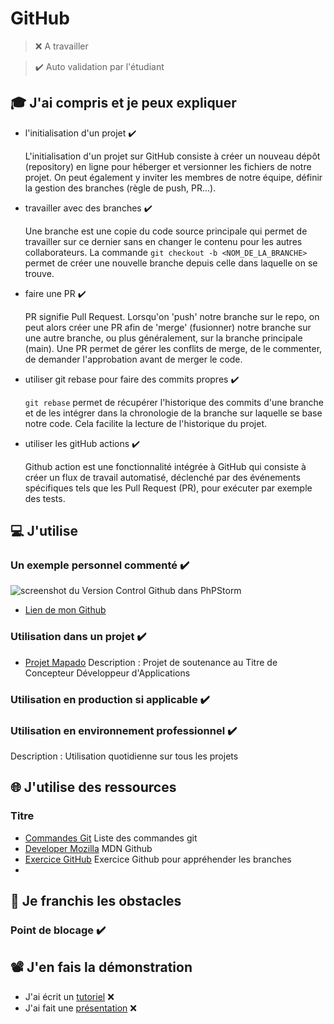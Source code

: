 # GitHub

> ❌ A travailler

> ✔️ Auto validation par l'étudiant

## 🎓 J'ai compris et je peux expliquer

- l'initialisation d'un projet ✔️

  L'initialisation d'un projet sur GitHub consiste à créer un nouveau dépôt (repository) en ligne pour héberger et versionner les fichiers de notre projet. On peut également y inviter les membres de notre équipe, définir la gestion des branches (règle de push, PR...).

- travailler avec des branches ✔️

  Une branche est une copie du code source principale qui permet de travailler sur ce dernier sans en changer le contenu pour les autres collaborateurs. 
  La commande ```git checkout -b <NOM_DE_LA_BRANCHE>``` permet de créer une nouvelle branche depuis celle dans laquelle on se trouve.

- faire une PR ✔️

  PR signifie Pull Request. Lorsqu'on 'push' notre branche sur le repo, on peut alors créer une PR afin de 'merge' (fusionner) notre branche sur une autre branche, ou plus généralement, sur la branche principale (main).
  Une PR permet de gérer les conflits de merge, de le commenter, de demander l'approbation avant de merger le code.

- utiliser git rebase pour faire des commits propres ✔️

  ```git rebase``` permet de récupérer l'historique des commits d'une branche et de les intégrer dans la chronologie de la branche sur laquelle se base notre code. Cela facilite la lecture de l'historique du projet.

- utiliser les gitHub actions ✔️

  Github action est une fonctionnalité intégrée à GitHub qui consiste à créer un flux de travail automatisé, déclenché par des événements spécifiques tels que les Pull Request (PR), pour exécuter par exemple des tests.

## 💻 J'utilise

### Un exemple personnel commenté ✔️
![screenshot du Version Control Github dans PhPStorm](../images/terminal_github.png)

- [Lien de mon Github](https://github.com/GrischK)

### Utilisation dans un projet ✔️

- [Projet Mapado](https://github.com/WildCodeSchool/2209-wns-adleman-mapado)
  Description : Projet de soutenance au Titre de Concepteur Développeur d'Applications

### Utilisation en production si applicable ✔️

### Utilisation en environnement professionnel ✔️

Description : Utilisation quotidienne sur tous les projets

## 🌐 J'utilise des ressources

### Titre

- [Commandes Git](https://git-scm.com/docs/git)
  Liste des commandes git  
- [Developer Mozilla](https://developer.mozilla.org/fr/docs/Learn/Common_questions/Tools_and_setup/Using_GitHub_pages)
  MDN Github
- [Exercice GitHub](https://learngitbranching.js.org/?locale=fr_FR)
  Exercice Github pour appréhender les branches
- 
## 🚧 Je franchis les obstacles

### Point de blocage ✔️

## 📽️ J'en fais la démonstration

- J'ai écrit un [tutoriel]() ❌ 
- J'ai fait une [présentation]() ❌ 
